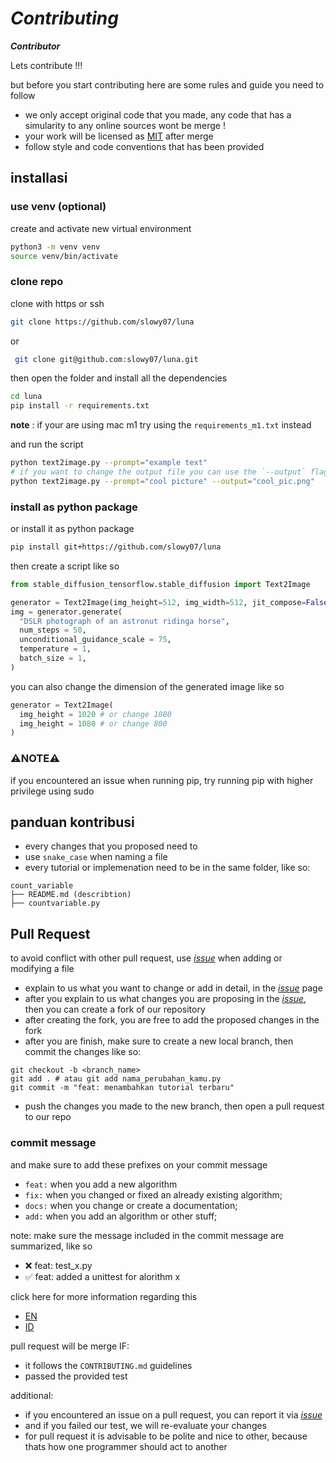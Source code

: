 # *Contributing*

***Contributor***

Lets contribute !!!

but before you start contributing here are some rules and guide you need to follow
* we only accept original code that you made, any code that has a simularity to any online sources wont be merge !
* your work will be licensed as [MIT](LICENSE) after merge
* follow style and code conventions that has been provided
<!-- * we only accept file with `*.py` extension -->

## installasi

### use venv (optional)
create and activate new virtual environment
```bash
python3 -m venv venv
source venv/bin/activate
```

### clone repo

clone with https or ssh
```bash
git clone https://github.com/slowy07/luna
```
or
```bash
 git clone git@github.com:slowy07/luna.git
```
then open the folder and install all the dependencies
```bash
cd luna
pip install -r requirements.txt
```
**note** : if your are using mac m1 try using the `requirements_m1.txt` instead

and run the script
```bash
python text2image.py --prompt="example text"
# if you want to change the output file you can use the `--output` flag, and add the new filename like so
python text2image.py --prompt="cool picture" --output="cool_pic.png"
```

### install as python package
or install it as python package
```bash
pip install git+https://github.com/slowy07/luna
```
then create a script like so
```py
from stable_diffusion_tensorflow.stable_diffusion import Text2Image

generator = Text2Image(img_height=512, img_width=512, jit_compose=False)
img = generator.generate(
  "DSLR photograph of an astronut ridinga horse",
  num_steps = 50,
  unconditional_guidance_scale = 75,
  temperature = 1,
  batch_size = 1,
)
```
you can also change the dimension of the generated image like so
```py
generator = Text2Image(
  img_height = 1020 # or change 1080
  img_height = 1080 # or change 800
)
```
### ⚠️NOTE⚠️
if you encountered an issue when running pip, try running pip with higher privilege using sudo

## panduan kontribusi
* every changes that you proposed need to
* use `snake_case` when naming a file
* every tutorial or implemenation need to be in the same folder, like so:

```
count_variable
├── README.md (describtion)
├── countvariable.py
```

## Pull Request
to avoid conflict with other pull request, use [*issue*](https://github.com/slowy07/luna/issues) when adding or modifying a file

* explain to us what you want to change or add in detail, in the [*issue*](https://github.com/slowy07/luna/issues) page
* after you explain to us what changes you are proposing in the [*issue*](https://github.com/slowy07/luna/issues), then you can create a fork of our repository
* after creating the fork, you are free to add the proposed changes in the fork
* after you are finish, make sure to create a new local branch, then commit the changes like so: 
``` 
git checkout -b <branch_name>
git add . # atau git add nama_perubahan_kamu.py
git commit -m "feat: menambahkan tutorial terbaru"
```
* push the changes you made to the new branch, then open a pull request to our repo

### commit message
and make sure to add these prefixes on your commit message
* `feat:` when you add a new algorithm
* `fix:` when you changed or fixed an already existing algorithm;
* `docs:` when you change or create a documentation;
* `add:` when you add an algorithm or other stuff;

note: make sure the message included in the commit message are summarized, like so

- ❌ feat: test_x.py
- ✅ feat: added a unittest for alorithm x

click here for more information regarding this
- [EN](https://www.conventionalcommits.org/en/v1.0.0/)
- [ID](https://www.conventionalcommits.org/id/v1.0.0/)

pull request will be merge IF:
- it follows the `CONTRIBUTING.md` guidelines
- passed the provided test

additional:
- if you encountered an issue on a pull request, you can report it via [*issue*](https://github.com/slowy07/luna/issues)
- and if you failed our test, we will re-evaluate your changes
- for pull request it is advisable to be polite and nice to other, because thats how one programmer should act to another
